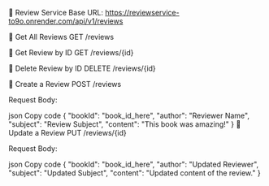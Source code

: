 📝 Review Service
Base URL: https://reviewservice-to9o.onrender.com/api/v1/reviews

🔹 Get All Reviews
GET /reviews

🔹 Get Review by ID
GET /reviews/{id}

🔹 Delete Review by ID
DELETE /reviews/{id}

🔹 Create a Review
POST /reviews

Request Body:

json
Copy code
{
  "bookId": "book_id_here",
  "author": "Reviewer Name",
  "subject": "Review Subject",
  "content": "This book was amazing!"
}
🔹 Update a Review
PUT /reviews/{id}

Request Body:

json
Copy code
{
  "bookId": "book_id_here",
  "author": "Updated Reviewer",
  "subject": "Updated Subject",
  "content": "Updated content of the review."
}
